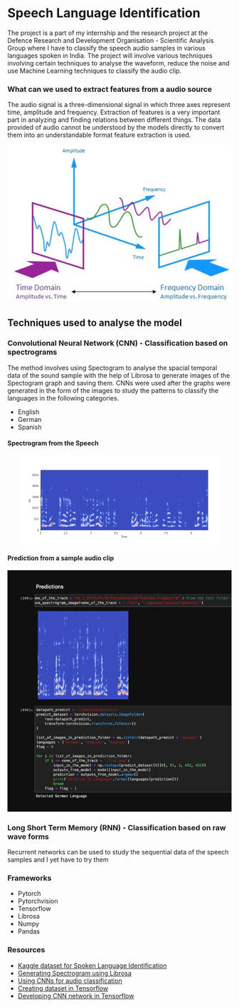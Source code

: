 # Speech Language Identification

The project is a part of my internship and the research project at the Defence Research and Development Organisation - Scientific Analysis Group where I have to classify the speech audio samples in various languages spoken in India. The project will involve various techniques involving certain techniques to analyse the waveform, reduce the noise and use Machine Learning techniques to classify the audio clip.

### What can we used to extract features from a audio source

The audio signal is a three-dimensional signal in which three axes represent time, amplitude and frequency. Extraction of features is a very important part in analyzing and finding relations between different things. The data provided of audio cannot be understood by the models directly to convert them into an understandable format feature extraction is used. 

<p align="center"><img src = "images/audio_signal.png"></p>

## Techniques used to analyse the model

### Convolutional Neural Network (CNN) - Classification based on spectrograms
The method involves using Spectogram to analyse the spacial temporal data of the sound sample with the help of Librosa to generate images of the Spectogram graph and saving them. CNNs were used after the graphs were generated in the form of the images to study the patterns to classify the languages in the following categories.
<ul>
<li> English
<li> German
<li> Spanish
</ul>

#### Spectrogram from the Speech
<p align="center"><img src = "images/spectrogram.png"></p>

#### Prediction from a sample audio clip
<p align="center"><img src = "images/cnn_prediction_output.png"></p>

### Long Short Term Memory (RNN) - Classification based on raw wave forms
Recurrent networks can be used to study the sequential data of the speech samples and I yet have to try them

### Frameworks
<ul>
<li> Pytorch
<li> Pytorchvision
<li> Tensorflow
<li> Librosa
<li> Numpy
<li> Pandas
</ul>

### Resources
<ul>
<li> <a href = "https://www.kaggle.com/toponowicz/spoken-language-identification/downloads/spoken-language-identification.zip/1"> Kaggle dataset for Spoken Language Identification</a>
<li> <a href = "https://librosa.github.io/librosa/generated/librosa.feature.melspectrogram.html">Generating Spectrogram using Librosa</a>
<li> <a href = "https://arxiv.org/pdf/1812.00149.pdf">Using CNNs for audio classification</a>
<li> <a href = "https://www.tensorflow.org/alpha/tutorials/load_data/images">Creating dataset in Tensorflow</a>
<li> <a href = "https://pythonprogramming.net/cnn-tensorflow-convolutional-nerual-network-machine-learning-tutorial/">Developing CNN network in Tensorflow</a>
  
  
</ul>


